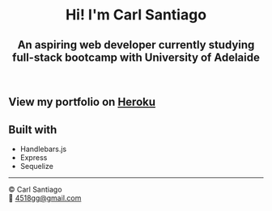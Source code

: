 <h1 align="center"> Hi! I'm Carl Santiago </h1>
<h2 align="center"> An aspiring web developer currently studying full-stack bootcamp with University of Adelaide </h2>
<br/>

## View my portfolio on <a href="https://carlsantiago.herokuapp.com/">Heroku</a>

## Built with <br/>

- Handlebars.js <br/>
- Express <br/>
- Sequelize <br/>

---

© Carl Santiago\
📧 4518gg@gmail.com
